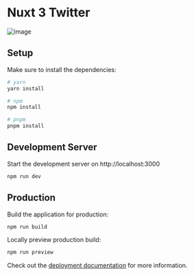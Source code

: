# Nuxt 3 Twitter

![image](https://user-images.githubusercontent.com/42414965/229302378-7838b5f6-de07-467c-b7eb-8c2897a780bf.png)

## Setup

Make sure to install the dependencies:

```bash
# yarn
yarn install

# npm
npm install

# pnpm
pnpm install
```

## Development Server

Start the development server on http://localhost:3000

```bash
npm run dev
```

## Production

Build the application for production:

```bash
npm run build
```

Locally preview production build:

```bash
npm run preview
```

Check out the [deployment documentation](https://nuxt.com/docs/getting-started/deployment) for more information.
